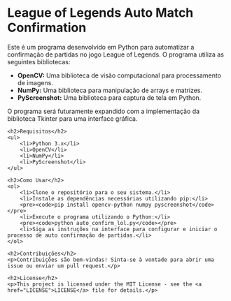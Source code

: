  <h1>League of Legends Auto Match Confirmation</h1>
    <p>Este é um programa desenvolvido em Python para automatizar a confirmação de partidas no jogo League of Legends. O programa utiliza as seguintes bibliotecas:</p>
    <ul>
        <li><strong>OpenCV:</strong> Uma biblioteca de visão computacional para processamento de imagens.</li>
        <li><strong>NumPy:</strong> Uma biblioteca para manipulação de arrays e matrizes.</li>
        <li><strong>PyScreenshot:</strong> Uma biblioteca para captura de tela em Python.</li>
    </ul>
    <p>O programa será futuramente expandido com a implementação da biblioteca Tkinter para uma interface gráfica.</p>
    
    <h2>Requisitos</h2>
    <ul>
        <li>Python 3.x</li>
        <li>OpenCV</li>
        <li>NumPy</li>
        <li>PyScreenshot</li>
    </ul>

    <h2>Como Usar</h2>
    <ol>
        <li>Clone o repositório para o seu sistema.</li>
        <li>Instale as dependências necessárias utilizando pip:</li>
        <pre><code>pip install opencv-python numpy pyscreenshot</code></pre>
        <li>Execute o programa utilizando o Python:</li>
        <pre><code>python auto_confirm_lol.py</code></pre>
        <li>Siga as instruções na interface para configurar e iniciar o processo de auto confirmação de partidas.</li>
    </ol>

    <h2>Contribuições</h2>
    <p>Contribuições são bem-vindas! Sinta-se à vontade para abrir uma issue ou enviar um pull request.</p>

    <h2>License</h2>
    <p>This project is licensed under the MIT License - see the <a href="LICENSE">LICENSE</a> file for details.</p>